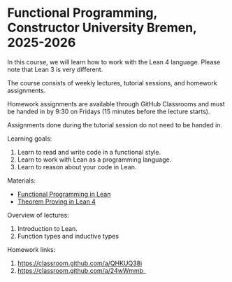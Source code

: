 # Functional Programming, Constructor University Bremen, 2025-2026

In this course, we will learn how to work with the Lean 4 language.
Please note that Lean 3 is very different.

The course consists of weekly lectures, tutorial sessions, and
homework assignments.

Homework assignments are available through GitHub Classrooms and must be handed
in by 9:30 on Fridays (15 minutes before the lecture starts).

Assignments done during the tutorial session do not need to be handed in.

Learning goals:
1. Learn to read and write code in a functional style.
2. Learn to work with Lean as a programming language.
3. Learn to reason about your code in Lean.

Materials:
- [Functional Programming in Lean](https://lean-lang.org/functional_programming_in_lean/)
- [Theorem Proving in Lean 4](https://leanprover.github.io/theorem_proving_in_lean4/)

Overview of lectures:
1. Introduction to Lean.
2. Function types and inductive types

Homework links:
1. https://classroom.github.com/a/QHKUQ38i
2. https://classroom.github.com/a/24wWmmb_
